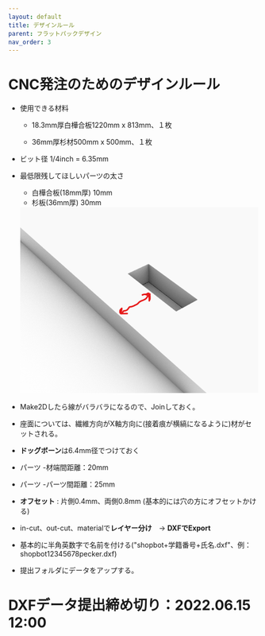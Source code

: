 ```yaml
---
layout: default
title: デザインルール
parent: フラットパックデザイン
nav_order: 3
---
```


# CNC発注のためのデザインルール

* 使用できる材料

  * 18.3mm厚白樺合板1220mm x 813mm、１枚

  * 36mm厚杉材500mm x 500mm、１枚

* ビット径 1/4inch = 6.35mm

* 最低限残してほしいパーツの太さ
  * 白樺合板(18mm厚) 10mm
  * 杉板(36mm厚) 30mm

  <img src="../images/minimum_thickness.png" alt="hi" class="inline"/>


* Make2Dしたら線がバラバラになるので、Joinしておく。

* 座面については、繊維方向がX軸方向に(接着痕が横縞になるように)材がセットされる。

* **ドッグボーン**は6.4mm径でつけておく

* パーツ -材端間距離：20mm

* パーツ -パーツ間距離：25mm

* **オフセット** : 片側0.4mm、両側0.8mm (基本的には穴の方にオフセットかける)

* in-cut、out-cut、materialで**レイヤー分け**　→ **DXFでExport**

* 基本的に半角英数字で名前を付ける("shopbot+学籍番号+氏名.dxf"、例：shopbot12345678pecker.dxf)

* 提出フォルダにデータをアップする。

# DXFデータ提出締め切り：2022.06.15 12:00
